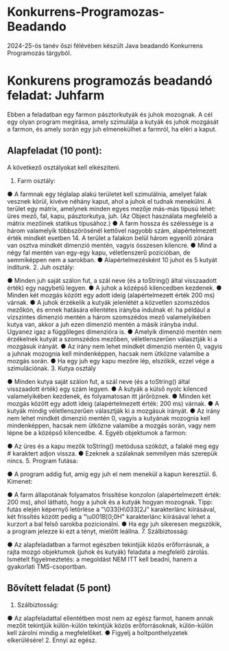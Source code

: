 # Konkurrens-Programozas-Beadando
2024-25-ös tanév őszi félévében készült Java beadandó Konkurrens Programozás tárgyból. 

# Konkurens programozás beadandó feladat: Juhfarm
Ebben a feladatban egy farmon pásztorkutyák és juhok mozognak. A cél egy olyan program megírása, amely szimulálja a kutyák és juhok mozgását a farmon, és amely során egy juh elmenekülhet a farmról, ha eléri a kaput.

## Alapfeladat (10 pont):
A következő osztályokat kell elkészíteni.

1. Farm osztály:

● A farmnak egy téglalap alakú területet kell szimulálnia, amelyet falak vesznek körül, kivéve néhány kaput, ahol a juhok el tudnak menekülni. A terület egy mátrix, amelynek minden egyes mezője más-más típusú lehet: üres mező, fal, kapu, pásztorkutya, juh. (Az Object használata megfelelő a mátrix mezőinek statikus típusához.)
● A farm hossza és szélessége is a három valamelyik többszörösénél kettővel nagyobb szám, alapértelmezett érték mindkét esetben 14. A terület a falakon belül három egyenlő zónára van osztva mindkét dimenzió mentén, vagyis összesen kilencre.
● Mind a négy fal mentén van egy-egy kapu, véletlenszerű pozícióban, de semmiképpen nem a sarokban.
● Alapértelmezésként 10 juhot és 5 kutyát indítunk.
2. Juh osztály:

● Minden juh saját szálon fut, a szál neve (és a toString() által visszaadott érték) egy nagybetű legyen.
● A juhok a középső kilencedben kezdenek.
● Minden két mozgás között egy adott ideig (alapértelmezett érték 200 ms) várnak.
● A juhok érzékelik a kutyák jelenlétét a közvetlen szomszédos mezőkön, és ennek hatására ellentétes irányba indulnak el: ha például a vízszintes dimenzió mentén a három szomszédos mező valamelyikében kutya van, akkor a juh ezen dimenzió mentén a másik irányba indul. Ugyanez igaz a függőleges dimenzióra is.
● Amelyik dimenzió mentén nem érzékelnek kutyát a szomszédos mezőben, véletlenszerűen választják ki a mozgásuk irányát.
● Az irány nem lehet mindkét dimenzió mentén 0, vagyis a juhnak mozognia kell mindenképpen, hacsak nem ütközne valamibe a mozgás során.
● Ha egy juh egy kapu mezőre lép, elszökik, ezzel vége a szimulációnak.
3. Kutya osztály

● Minden kutya saját szálon fut, a szál neve (és a toString() által visszaadott érték) egy szám legyen.
● A kutyák a külső nyolc kilenced valamelyikében kezdenek, és folyamatosan itt járőröznek.
● Minden két mozgás között egy adott ideig (alapértelmezett érték: 200 ms) várnak.
● A kutyák mindig véletlenszerűen választják ki a mozgásuk irányát.
● Az irány nem lehet mindkét dimenzió mentén 0, vagyis a kutyának mozognia kell mindenképpen, hacsak nem ütközne valamibe a mozgás során, vagy nem lépne be a középső kilencedbe.
4. Egyéb objektumok a farmon:

● Az üres és a kapu mezők toString() metódusa szóközt, a falaké meg egy # karaktert adjon vissza.
● Ezeknek a szálaknak semmilyen más szerepük nincs.
5. Program futása:

● A program addig fut, amíg egy juh el nem menekül a kapun keresztül.
6. Kimenet:

● A farm állapotának folyamatos frissítése konzolon (alapértelmezett érték: 200 ms), ahol látható, hogy a juhok és a kutyák hogyan mozognak. Tipp: futás elején képernyő letörlése a "\033[H\033[2J" karakterlánc kiírásával, két frissítés között pedig a "\u001B[0;0H" karakterlánc kiírásával lehet a kurzort a bal felső sarokba pozicionálni.
● Ha egy juh sikeresen megszökik, a program jelezze ki ezt a tényt, mielőtt leállna.
7. Szálbiztosság:

● Az alapfeladatban a farmot egészben tekintjük közös erőforrásnak, a rajta mozgó objektumok (juhok és kutyák) feladata a megfelelő zárolás.
Ismételt figyelmeztetés: a megoldást NEM ITT kell beadni, hanem a gyakorlati TMS-csoportban.

## Bővített feladat (5 pont)
1. Szálbiztosság:

● Az alapfeladattal ellentétben most nem az egész farmot, hanem annak mezőit tekintjük külön-külön tekintjük közös erőforrásoknak, külön-külön kell zárolni mindig a megfelelőket.
● Figyelj a holtponthelyzetek elkerülésére!
2. Ennyi az egész.
